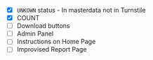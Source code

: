 - [x] `UNKOWN` status - In masterdata not in Turnstile
- [x] COUNT
- [ ] Download buttons
- [ ] Admin Panel
- [ ] Instructions on Home Page
- [ ] Improvised Report Page
